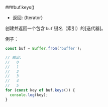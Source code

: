 ###buf.keys()
* 返回: {Iterator}

创建并返回一个包含 `buf` 键名（索引）的[迭代器]。

例子：

```js
const buf = Buffer.from('buffer');

// 输出:
//   0
//   1
//   2
//   3
//   4
//   5
for (const key of buf.keys()) {
  console.log(key);
}
```

